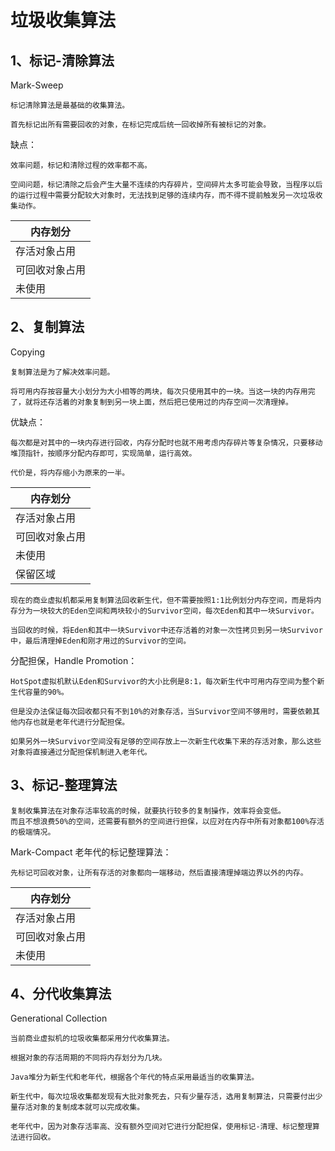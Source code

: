 # 垃圾收集算法

## 1、标记-清除算法
Mark-Sweep
```
标记清除算法是最基础的收集算法。

首先标记出所有需要回收的对象，在标记完成后统一回收掉所有被标记的对象。
```

缺点：
```
效率问题，标记和清除过程的效率都不高。

空间问题，标记清除之后会产生大量不连续的内存碎片，空间碎片太多可能会导致，当程序以后的运行过程中需要分配较大对象时，无法找到足够的连续内存，而不得不提前触发另一次垃圾收集动作。
```
|内存划分|
|----|
|存活对象占用|
|可回收对象占用|
|未使用|

## 2、复制算法
Copying
```
复制算法是为了解决效率问题。

将可用内存按容量大小划分为大小相等的两块，每次只使用其中的一块。当这一块的内存用完了，就将还存活着的对象复制到另一块上面，然后把已使用过的内存空间一次清理掉。
```
优缺点：
```
每次都是对其中的一块内存进行回收，内存分配时也就不用考虑内存碎片等复杂情况，只要移动堆顶指针，按顺序分配内存即可，实现简单，运行高效。

代价是，将内存缩小为原来的一半。
```

|内存划分|
|----|
|存活对象占用|
|可回收对象占用|
|未使用|
|保留区域|



```
现在的商业虚拟机都采用复制算法回收新生代，但不需要按照1:1比例划分内存空间，而是将内存分为一块较大的Eden空间和两块较小的Survivor空间，每次Eden和其中一块Survivor。

当回收的时候，将Eden和其中一块Survivor中还存活着的对象一次性拷贝到另一块Survivor中，最后清理掉Eden和刚才用过的Survivor的空间。
```


分配担保，Handle Promotion：
```
HotSpot虚拟机默认Eden和Survivor的大小比例是8:1，每次新生代中可用内存空间为整个新生代容量的90%。

但是没办法保证每次回收都只有不到10%的对象存活，当Survivor空间不够用时，需要依赖其他内存也就是老年代进行分配担保。

如果另外一块Survivor空间没有足够的空间存放上一次新生代收集下来的存活对象，那么这些对象将直接通过分配担保机制进入老年代。
```
## 3、标记-整理算法

```
复制收集算法在对象存活率较高的时候，就要执行较多的复制操作，效率将会变低。
而且不想浪费50%的空间，还需要有额外的空间进行担保，以应对在内存中所有对象都100%存活的极端情况。
```

Mark-Compact
老年代的标记整理算法：
```
先标记可回收对象，让所有存活的对象都向一端移动，然后直接清理掉端边界以外的内存。
```
|内存划分|
|----|
|存活对象占用|
|可回收对象占用|
|未使用|

## 4、分代收集算法

Generational Collection
```
当前商业虚拟机的垃圾收集都采用分代收集算法。

根据对象的存活周期的不同将内存划分为几块。

Java堆分为新生代和老年代，根据各个年代的特点采用最适当的收集算法。
```
```
新生代中，每次垃圾收集都发现有大批对象死去，只有少量存活，选用复制算法，只需要付出少量存活对象的复制成本就可以完成收集。

老年代中，因为对象存活率高、没有额外空间对它进行分配担保，使用标记-清理、标记整理算法进行回收。
```

